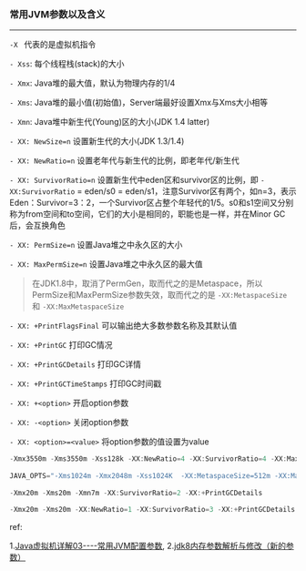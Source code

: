 ### 常用JVM参数以及含义

---

`-X `  代表的是虚拟机指令

`- Xss`:  每个线程栈(stack)的大小

`- Xmx`:  Java堆的最大值，默认为物理内存的1/4

`- Xms`:   Java堆的最小值(初始值)，Server端最好设置Xmx与Xms大小相等

`- Xmn`:  Java堆中新生代(Young)区的大小(JDK 1.4 latter)

`- XX: NewSize=n`  设置新生代的大小(JDK 1.3/1.4)

`- XX: NewRatio=n`  设置老年代与新生代的比例，即老年代/新生代

`- XX: SurvivorRatio=n`  设置新生代中eden区和survivor区的比例，即 `-XX:SurvivorRatio` = eden/s0 = eden/s1，注意Survivor区有两个，如n=3，表示Eden：Survivor=3：2，一个Survivor区占整个年轻代的1/5。s0和s1空间又分别称为from空间和to空间，它们的大小是相同的，职能也是一样，并在Minor GC后，会互换角色

`- XX: PermSize=n` 设置Java堆之中永久区的大小

`- XX: MaxPermSize=n`  设置Java堆之中永久区的最大值

> 在JDK1.8中，取消了PermGen，取而代之的是Metaspace，所以PermSize和MaxPermSize参数失效，取而代之的是 `-XX:MetaspaceSize`  和 `-XX:MaxMetaspaceSize`

`- XX: +PrintFlagsFinal`  可以输出绝大多数参数名称及其默认值

`- XX: +PrintGC`  打印GC情况

`- XX: +PrintGCDetails`  打印GC详情

`- XX: +PrintGCTimeStamps` 打印GC时间戳

`- XX: +<option>`  开启option参数

`- XX: -<option>`  关闭option参数

`- XX: <option>=<value>`  将option参数的值设置为value

```java
-Xmx3550m -Xms3550m -Xss128k -XX:NewRatio=4 -XX:SurvivorRatio=4 -XX:MaxPermSize=16m -XX:MaxTenuringThreshold=0
  
JAVA_OPTS="-Xms1024m -Xmx2048m -Xss1024K  -XX:MetaspaceSize=512m -XX:MaxMetaspaceSize1024m"
  
-Xmx20m -Xms20m -Xmn7m -XX:SurvivorRatio=2 -XX:+PrintGCDetails

-Xmx20m -Xms20m -XX:NewRatio=1 -XX:SurvivorRatio=3 -XX:+PrintGCDetails
```



ref:

1.[Java虚拟机详解03----常用JVM配置参数](http://www.cnblogs.com/smyhvae/p/4736162.html),   2.[jdk8内存参数解析与修改（新的参数）](http://blog.csdn.net/lk7688535/article/details/51767333)
